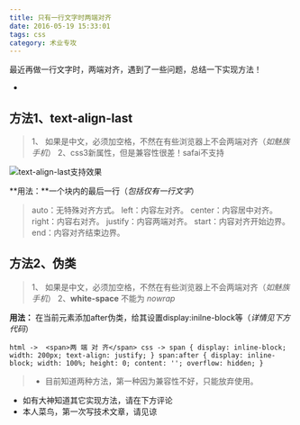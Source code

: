 ```yaml
---
title: 只有一行文字时两端对齐
date: 2016-05-19 15:33:01
tags: css
category: 术业专攻
---
```

最近再做一行文字时，两端对齐，遇到了一些问题，总结一下实现方法！

+ <!-- more -->

## 方法1、text-align-last
>1、 如果是中文，必须加空格，不然在有些浏览器上不会两端对齐（*如魅族手机*）
> 2、css3新属性，但是兼容性很差！safai不支持

![text-align-last支持效果](http://upload-images.jianshu.io/upload_images/2097799-ccf604a3d41cc0e4.png?imageMogr2/auto-orient/strip%7CimageView2/2/w/1240)

**用法：**一个块内的最后一行（*包括仅有一行文字*）
>auto：无特殊对齐方式。
>left：内容左对齐。
>center：内容居中对齐。
>right：内容右对齐。
>justify：内容两端对齐。
>start：内容对齐开始边界。
>end：内容对齐结束边界。

## 方法2、伪类
> 1、 如果是中文，必须加空格，不然在有些浏览器上不会两端对齐（*如魅族手机*）
> 2、**white-space** 不能为 *nowrap*

**用法：** 在当前元素添加after伪类，给其设置display:inilne-block等（*详情见下方代码*）

`html -> 
  <span>两 端 对 齐</span>
css ->
 span {
    display: inline-block;
    width: 200px;
    text-align: justify;
  }
   span:after {
    display: inline-block;
    width: 100%;
    height: 0;
    content: '';
    overflow: hidden;
  }
`

>- 目前知道两种方法，第一种因为兼容性不好，只能放弃使用。
- 如有大神知道其它实现方法，请在下方评论
- 本人菜鸟，第一次写技术文章，请见谅